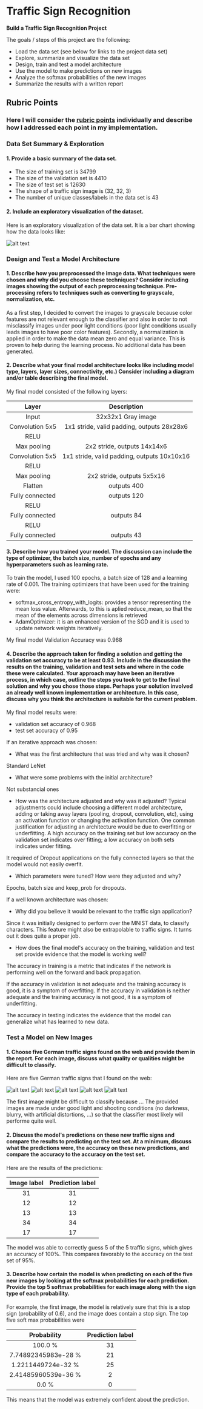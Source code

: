 # **Traffic Sign Recognition** 

**Build a Traffic Sign Recognition Project**

The goals / steps of this project are the following:
* Load the data set (see below for links to the project data set)
* Explore, summarize and visualize the data set
* Design, train and test a model architecture
* Use the model to make predictions on new images
* Analyze the softmax probabilities of the new images
* Summarize the results with a written report


[//]: # (Image References)

[image1]: ./examples/visualization.jpg "Visualization"
[image4]: ./examples/placeholder.png "Traffic Sign 1"
[image5]: ./examples/placeholder.png "Traffic Sign 2"
[image6]: ./examples/placeholder.png "Traffic Sign 3"
[image7]: ./examples/placeholder.png "Traffic Sign 4"
[image8]: ./examples/placeholder.png "Traffic Sign 5"

## Rubric Points
### Here I will consider the [rubric points](https://review.udacity.com/#!/rubrics/481/view) individually and describe how I addressed each point in my implementation.  

### Data Set Summary & Exploration

#### 1. Provide a basic summary of the data set.

* The size of training set is 34799
* The size of the validation set is 4410
* The size of test set is 12630
* The shape of a traffic sign image is (32, 32, 3)
* The number of unique classes/labels in the data set is 43

#### 2. Include an exploratory visualization of the dataset.

Here is an exploratory visualization of the data set. It is a bar chart showing how the data looks like:

![alt text][image1]

### Design and Test a Model Architecture

#### 1. Describe how you preprocessed the image data. What techniques were chosen and why did you choose these techniques? Consider including images showing the output of each preprocessing technique. Pre-processing refers to techniques such as converting to grayscale, normalization, etc.
As a first step, I decided to convert the images to grayscale because color features are not relevant enough to the classifier and also in order to not misclassify images under poor light conditions (poor light conditions usually leads images to have poor color features).
Secondly, a normalization is applied in order to make the data mean zero and equal variance. This is proven to help during the learning process.
No additional data has been generated.

#### 2. Describe what your final model architecture looks like including model type, layers, layer sizes, connectivity, etc.) Consider including a diagram and/or table describing the final model.

My final model consisted of the following layers:

| Layer | Description	| 
|:---------------------:|:---------------------------------------------:| 
| Input | 32x32x1 Gray image | 
| Convolution 5x5 | 1x1 stride, valid padding, outputs 28x28x6 	|
| RELU |					|
| Max pooling | 2x2 stride, outputs 14x14x6	|
| Convolution 5x5 | 1x1 stride, valid padding, outputs 10x10x16 |
| RELU |					|
| Max pooling | 2x2 stride, outputs 5x5x16 |
| Flatten | outputs 400 |
| Fully connected	| outputs 120 |
| RELU |					|
| Fully connected	| outputs 84 |
| RELU |					|
| Fully connected	| outputs 43 |

#### 3. Describe how you trained your model. The discussion can include the type of optimizer, the batch size, number of epochs and any hyperparameters such as learning rate.

To train the model, I used 100 epochs, a batch size of 128 and a learning rate of 0.001.
The training optimizers that have been used for the training were:
* softmax_cross_entropy_with_logits: provides a tensor representing the mean loss value. Afterwards, to this is aplied reduce_mean, so that the mean of the elements across dimensions is retrieved
* AdamOptimizer: it is an enhanced version of the SGD and it is used to update network weights iteratively.

My final model Validation Accuracy was 0.968

#### 4. Describe the approach taken for finding a solution and getting the validation set accuracy to be at least 0.93. Include in the discussion the results on the training, validation and test sets and where in the code these were calculated. Your approach may have been an iterative process, in which case, outline the steps you took to get to the final solution and why you chose those steps. Perhaps your solution involved an already well known implementation or architecture. In this case, discuss why you think the architecture is suitable for the current problem.

My final model results were:
* validation set accuracy of 0.968
* test set accuracy of 0.95

If an iterative approach was chosen:
* What was the first architecture that was tried and why was it chosen?

Standard LeNet
* What were some problems with the initial architecture?

Not substancial ones

* How was the architecture adjusted and why was it adjusted? Typical adjustments could include choosing a different model architecture, adding or taking away layers (pooling, dropout, convolution, etc), using an activation function or changing the activation function. One common justification for adjusting an architecture would be due to overfitting or underfitting. A high accuracy on the training set but low accuracy on the validation set indicates over fitting; a low accuracy on both sets indicates under fitting.

It required of Dropout applications on the fully connected layers so that the model would not easily overfit.

* Which parameters were tuned? How were they adjusted and why?

Epochs, batch size and keep_prob for dropouts.

If a well known architecture was chosen:
* Why did you believe it would be relevant to the traffic sign application?

Since it was initially designed to perform over the MNIST data, to classify characters. This feature might also be extrapolable to traffic signs. It turns out it does quite a proper job.
* How does the final model's accuracy on the training, validation and test set provide evidence that the model is working well?

The accuracy in training is a metric that indicates if the network is performing well on the forward and back propagation.

If the accuracy in validation is not adequate and the training accuracy is good, it is a symptom of overfitting.
If the accuracy in validation is neither adequate and the training accuracy is not good, it is a symptom of underfitting.

The accuracy in testing indicates the evidence that the model can generalize what has learned to new data.

### Test a Model on New Images

#### 1. Choose five German traffic signs found on the web and provide them in the report. For each image, discuss what quality or qualities might be difficult to classify.

Here are five German traffic signs that I found on the web:

![alt text][image4] ![alt text][image5] ![alt text][image6] 
![alt text][image7] ![alt text][image8]

The first image might be difficult to classify because ...
The provided images are made under good light and shooting conditions (no darkness, blurry, with artificial distortions, ...) so that the classifier most likely will performe quite well.

#### 2. Discuss the model's predictions on these new traffic signs and compare the results to predicting on the test set. At a minimum, discuss what the predictions were, the accuracy on these new predictions, and compare the accuracy to the accuracy on the test set.

Here are the results of the predictions:

| Image	label | Prediction label | 
|:---------------------:|:---------------------------------------------:| 
| 31 | 31 |
| 12 | 12 | 
| 13 | 13 | 
| 34 | 34 | 
| 17 | 17 | 

The model was able to correctly guess 5 of the 5 traffic signs, which gives an accuracy of 100%. This compares favorably to the accuracy on the test set of 95%.

#### 3. Describe how certain the model is when predicting on each of the five new images by looking at the softmax probabilities for each prediction. Provide the top 5 softmax probabilities for each image along with the sign type of each probability.
For example, the first image, the model is relatively sure that this is a stop sign (probability of 0.6), and the image does contain a stop sign. The top five soft max probabilities were

| Probability | Prediction label | 
|:---------------------:|:---------------------------------------------:| 
| 100.0 % | 31 | 
| 7.74892345983e-28 % | 21 |
| 1.2211449724e-32 % | 25 |
| 2.41485960539e-36 % | 2	|
| 0.0 % | 0	|

This means that the model was extremely confident about the prediction.
